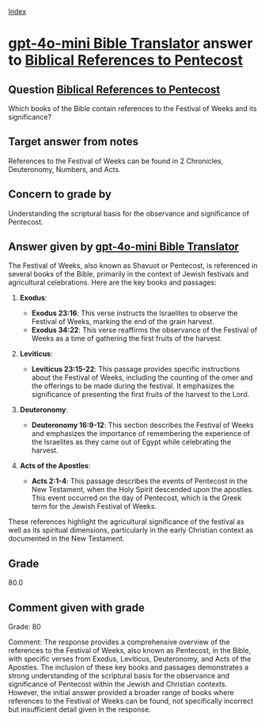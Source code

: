 
[Index](../../index.md)
# [gpt-4o-mini Bible Translator](../../answering_models/gpt-4o-mini_Bible_Translator.md) answer to [Biblical References to Pentecost](../../questions/Biblical_References_to_Pentecost.md)

## Question [Biblical References to Pentecost](../../questions/Biblical_References_to_Pentecost.md)
Which books of the Bible contain references to the Festival of Weeks and its significance?

## Target answer from notes
References to the Festival of Weeks can be found in 2 Chronicles, Deuteronomy, Numbers, and Acts.

## Concern to grade by
Understanding the scriptural basis for the observance and significance of Pentecost.

## Answer given by [gpt-4o-mini Bible Translator](../../answering_models/gpt-4o-mini_Bible_Translator.md)
The Festival of Weeks, also known as Shavuot or Pentecost, is referenced in several books of the Bible, primarily in the context of Jewish festivals and agricultural celebrations. Here are the key books and passages:

1. **Exodus**: 
   - **Exodus 23:16**: This verse instructs the Israelites to observe the Festival of Weeks, marking the end of the grain harvest.
   - **Exodus 34:22**: This verse reaffirms the observance of the Festival of Weeks as a time of gathering the first fruits of the harvest.

2. **Leviticus**: 
   - **Leviticus 23:15-22**: This passage provides specific instructions about the Festival of Weeks, including the counting of the omer and the offerings to be made during the festival. It emphasizes the significance of presenting the first fruits of the harvest to the Lord.

3. **Deuteronomy**: 
   - **Deuteronomy 16:9-12**: This section describes the Festival of Weeks and emphasizes the importance of remembering the experience of the Israelites as they came out of Egypt while celebrating the harvest.

4. **Acts of the Apostles**: 
   - **Acts 2:1-4**: This passage describes the events of Pentecost in the New Testament, when the Holy Spirit descended upon the apostles. This event occurred on the day of Pentecost, which is the Greek term for the Jewish Festival of Weeks.

These references highlight the agricultural significance of the festival as well as its spiritual dimensions, particularly in the early Christian context as documented in the New Testament.

## Grade
80.0

## Comment given with grade
Grade: 80

Comment: The response provides a comprehensive overview of the references to the Festival of Weeks, also known as Pentecost, in the Bible, with specific verses from Exodus, Leviticus, Deuteronomy, and Acts of the Apostles. The inclusion of these key books and passages demonstrates a strong understanding of the scriptural basis for the observance and significance of Pentecost within the Jewish and Christian contexts. However, the initial answer provided a broader range of books where references to the Festival of Weeks can be found, not specifically incorrect but insufficient detail given in the response.
